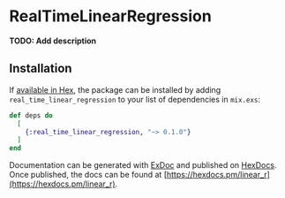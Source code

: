 # RealTimeLinearRegression

**TODO: Add description**

## Installation



If [available in Hex](https://hex.pm/docs/publish), the package can be installed
by adding `real_time_linear_regression` to your list of dependencies in `mix.exs`:

```elixir
def deps do
  [
    {:real_time_linear_regression, "~> 0.1.0"}
  ]
end
```

Documentation can be generated with [ExDoc](https://github.com/elixir-lang/ex_doc)
and published on [HexDocs](https://hexdocs.pm). Once published, the docs can
be found at [https://hexdocs.pm/linear_r](https://hexdocs.pm/linear_r).

